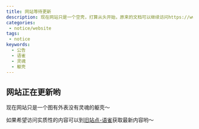 ```yaml
---
title: 网站等待更新
description: 现在网站只是一个空壳，打算从头开始，原来的文档可以继续访问https://www.yuque.com/joger/blog获取
categories:
 - notice/website
tags:
 - notice
keywords:
  - 公告
  - 语雀
  - 灵魂
  - 躯壳
---
```


## 网站正在更新哟

现在网站只是一个图有外表没有灵魂的躯壳～

如果希望访问实质性的内容可以到[旧站点-语雀](https://www.yuque.com/joger/blog)获取最新内容哟～
